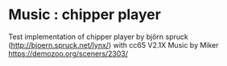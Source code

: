 
# Music : chipper player

Test implementation of chipper player by björn spruck (http://bjoern.spruck.net/lynx/) with cc65 V2.1X
Music by Miker https://demozoo.org/sceners/2303/